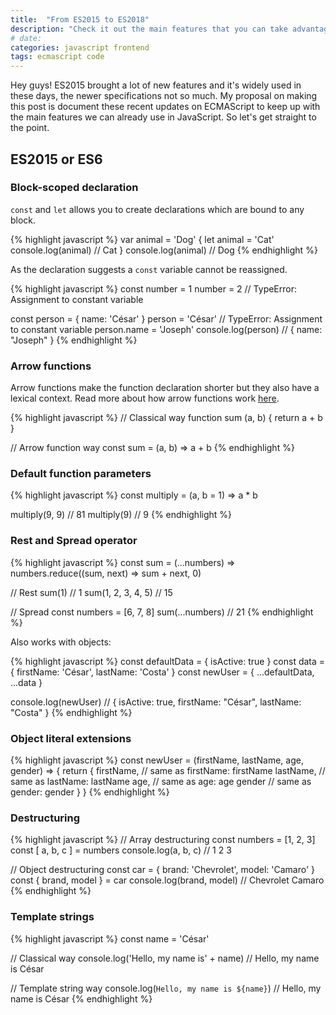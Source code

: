 ```yaml
---
title:  "From ES2015 to ES2018"
description: "Check it out the main features that you can take advantage"
# date:
categories: javascript frontend
tags: ecmascript code
---
```


Hey guys! ES2015 brought a lot of new features and it's widely used in these days, the newer specifications not so much. My proposal on making this post is document these recent updates on ECMAScript to keep up with the main features we can already use in JavaScript. So let's get straight to the point.

## ES2015 or ES6

### Block-scoped declaration

`const` and `let` allows you to create declarations which are bound to any block.

{% highlight javascript %}
var animal = 'Dog'
{
    let animal = 'Cat'
    console.log(animal) // Cat
}
console.log(animal) // Dog
{% endhighlight %}

As the declaration suggests a `const` variable cannot be reassigned.

{% highlight javascript %}
const number = 1
number = 2 // TypeError: Assignment to constant variable

const person = { name: 'César' }
person = 'César' // TypeError: Assignment to constant variable
person.name = 'Joseph'
console.log(person) // { name: "Joseph" }
{% endhighlight %}

### Arrow functions

Arrow functions make the function declaration shorter but they also have a lexical context. Read more about how arrow functions work [here](https://developer.mozilla.org/en-US/docs/Web/JavaScript/Reference/Functions/Arrow_functions).

{% highlight javascript %}
// Classical way
function sum (a, b) {
  return a + b
}

// Arrow function way
const sum = (a, b) => a + b
{% endhighlight %}

### Default function parameters

{% highlight javascript %}
const multiply = (a, b = 1) => a * b

multiply(9, 9) // 81
multiply(9) // 9
{% endhighlight %}

### Rest and Spread operator

{% highlight javascript %}
const sum = (...numbers) => numbers.reduce((sum, next) => sum + next, 0)

// Rest
sum(1) // 1
sum(1, 2, 3, 4, 5) // 15

// Spread
const numbers = [6, 7, 8]
sum(...numbers) // 21
{% endhighlight %}

Also works with objects:

{% highlight javascript %}
const defaultData = { isActive: true }
const data = { firstName: 'César', lastName: 'Costa' }
const newUser = { ...defaultData, ...data }

console.log(newUser) // { isActive: true, firstName: "César", lastName: "Costa" }
{% endhighlight %}

### Object literal extensions

{% highlight javascript %}
const newUser = (firstName, lastName, age, gender) => {
  return {
    firstName, // same as firstName: firstName
    lastName, // same as lastName: lastName
    age, // same as age: age
    gender // same as gender: gender
  }
}
{% endhighlight %}

### Destructuring

{% highlight javascript %}
// Array destructuring
const numbers = [1, 2, 3]
const [ a, b, c ] = numbers
console.log(a, b, c) // 1 2 3

// Object destructuring
const car = { brand: 'Chevrolet', model: 'Camaro' }
const { brand, model } = car
console.log(brand, model) // Chevrolet Camaro
{% endhighlight %}

### Template strings

{% highlight javascript %}
const name = 'César'

// Classical way
console.log('Hello, my name is' + name) // Hello, my name is César

// Template string way
console.log(`Hello, my name is ${name}`) // Hello, my name is César
{% endhighlight %}